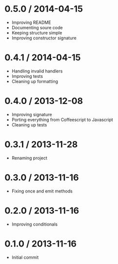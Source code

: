 0.5.0 / 2014-04-15
===================
 * Improving README
 * Documenting soure code
 * Keeping structure simple
 * Improving constructor signature

0.4.1 / 2014-04-15
===================
 * Handling invalid handlers
 * Improving tests
 * Cleaning up formatting

0.4.0 / 2013-12-08
===================
 * Improving signature
 * Porting everything from Coffeescript to Javascript
 * Cleaning up tests

0.3.1 / 2013-11-28
===================
 * Renaming project

0.3.0 / 2013-11-16
===================
 * Fixing once and emit methods

0.2.0 / 2013-11-16
===================
 * Improving conditionals

0.1.0 / 2013-11-16
===================
 * Initial commit
